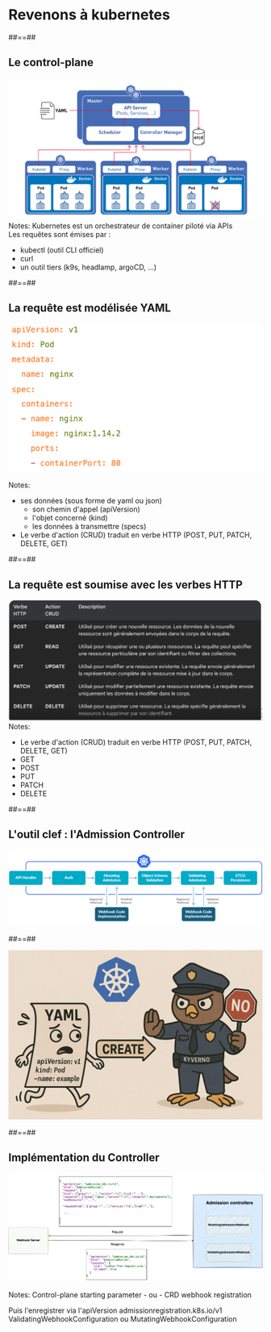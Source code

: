 <!-- .slide: class="transition-bg-sfeir-2" -->
# Revenons à kubernetes 

##==##
<!-- .slide: class="transition-bg-sfeir-2" -->
## Le control-plane
![h500](./assets/kubernetes/k8s_archi1.png)
Notes:
Kubernetes est un orchestrateur de container piloté via APIs <BR>
Les requêtes sont émises par : 
- kubectl (outil CLI officiel)
- curl
- un outil tiers (k9s, headlamp, argoCD, ...)

##==##
<!-- .slide: class="transition-bg-sfeir-2" -->
## La requête est modélisée YAML
![h500](./assets/kubernetes/pod-yaml.png)

Notes:
- ses données (sous forme de yaml ou json)
  - son chemin d'appel (apiVersion)
  - l'objet concerné (kind)
  - les données à transmettre (specs)
- Le verbe d'action (CRUD) traduit en verbe HTTP (POST, PUT, PATCH, DELETE, GET)


##==##
<!-- .slide: class="transition-bg-sfeir-2" -->
## La requête est soumise avec les verbes HTTP
![h500](./assets/techready/CRUD.png)
Notes:
- Le verbe d'action (CRUD) traduit en verbe HTTP (POST, PUT, PATCH, DELETE, GET)
- GET
- POST
- PUT
- PATCH
- DELETE

##==##
<!-- .slide: class="transition-bg-sfeir-2" -->
## L'outil clef : l'Admission Controller

![h500](./assets/images/admission_schema.jpg)


##==##
<!-- .slide: data-background="./assets/techready/bkgnd.png"-->
<div class="full-center">
    <img src="./assets/techready/police-kyverno.png">
</div>



##==##
<!-- .slide: class="transition-bg-sfeir-2" -->
## Implémentation du Controller 
![h500](./assets/kubernetes/admissionReview.webp)


Notes: 
Control-plane starting parameter  - ou - CRD webhook registration

Puis l'enregistrer via l'apiVersion admissionregistration.k8s.io/v1 <BR>
ValidatingWebhookConfiguration ou MutatingWebhookConfiguration

